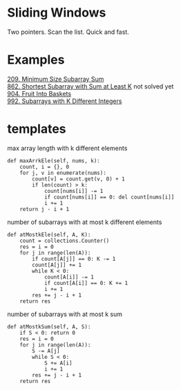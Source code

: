 # Sliding Windows
Two pointers.
Scan the list.
Quick and fast.


# Examples
[209. Minimum Size Subarray Sum](https://leetcode.com/problems/minimum-size-subarray-sum/)  
[862. Shortest Subarray with Sum at Least K](https://leetcode.com/problems/shortest-subarray-with-sum-at-least-k/) not solved yet  
[904. Fruit Into Baskets](https://leetcode.com/problems/fruit-into-baskets/)  
[992. Subarrays with K Different Integers](https://leetcode.com/problems/subarrays-with-k-different-integers/)
[]()
[]()


# templates
max array length with k different elements
```python3
def maxArrkEle(self, nums, k):
    count, i = {}, 0
    for j, v in enumerate(nums):
        count[v] = count.get(v, 0) + 1
        if len(count) > k:
            count[nums[i]] -= 1
            if count[nums[i]] == 0: del count[nums[i]]
            i += 1
    return j - i + 1
```

number of subarrays with at most k different elements
```python3
def atMostkEle(self, A, K):
    count = collections.Counter()
    res = i = 0
    for j in range(len(A)):
        if count[A[j]] == 0: K -= 1
        count[A[j]] += 1
        while K < 0:
            count[A[i]] -= 1
            if count[A[i]] == 0: K += 1
            i += 1
        res += j - i + 1
    return res
```

number of subarrays with at most k sum
```python3
def atMostkSum(self, A, S):
    if S < 0: return 0
    res = i = 0
    for j in range(len(A)):
        S -= A[j]
        while S < 0:
            S += A[i]
            i += 1
        res += j - i + 1
    return res
```